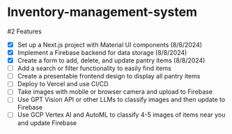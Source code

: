 # Inventory-management-system

#2 Features
- [x] Set up a Next.js project with Material UI components (8/8/2024)
- [x] Implement a Firebase backend for data storage (8/8/2024)
- [x] Create a form to add, delete, and update pantry items (8/8/2024)
- [ ] Add a search or filter functionality to easily find items
- [ ] Create a presentable frontend design to display all pantry items
- [ ] Deploy to Vercel and use CI/CD
- [ ] Take images with mobile or browser camera and upload to Firebase
- [ ] Use GPT Vision API or other LLMs to classify images and then update to Firebase
- [ ] Use GCP Vertex AI and AutoML to classify 4-5 images of items near you and update Firebase